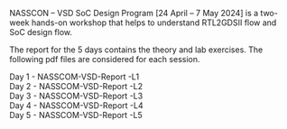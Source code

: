 NASSCON – VSD SoC Design Program [24 April – 7 May 2024] is a two-week hands-on workshop that helps to understand RTL2GDSII flow and SoC design flow. 

The report for the 5 days contains the theory and lab exercises. The following pdf files are considered for each session. 

Day 1 - NASSCOM-VSD-Report -L1                                                                                                                                 
Day 2 - NASSCOM-VSD-Report -L2                                                                                                                                  
Day 3 - NASSCOM-VSD-Report -L3                                                                                                                                  
Day 4 - NASSCOM-VSD-Report -L4        
Day 5 - NASSCOM-VSD-Report -L5
